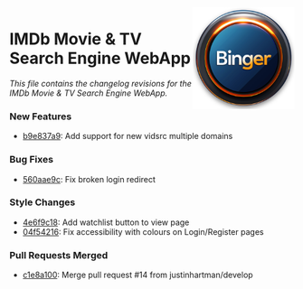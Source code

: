 <img align="right" src="https://github.com/justinhartman/imdb-app/raw/main/public/images/favicons/apple-touch-icon.png" />

# IMDb Movie & TV Search Engine WebApp

_This file contains the changelog revisions for the IMDb Movie & TV Search Engine WebApp._

### New Features

- [b9e837a9](https://github.com/justinhartman/imdb-app/commit/b9e837a91c8606b83a0ff7d455443fb7b05ef9a0): Add support for new vidsrc multiple domains 

### Bug Fixes

- [560aae9c](https://github.com/justinhartman/imdb-app/commit/560aae9cde40142a3ca47e52a4a7e4b508885f07): Fix broken login redirect 

### Style Changes

- [4e6f9c18](https://github.com/justinhartman/imdb-app/commit/4e6f9c1862042ff4e36f5d10bbe946ca0b655e8a): Add watchlist button to view page 
- [04f54216](https://github.com/justinhartman/imdb-app/commit/04f54216a1af77e55cd8386b4d68b5431cc2756a): Fix accessibility with colours on Login/Register pages 

### Pull Requests Merged

- [c1e8a100](https://github.com/justinhartman/imdb-app/commit/c1e8a100e3d65d039608a74e269c62106c55b5b4): Merge pull request #14 from justinhartman/develop 

